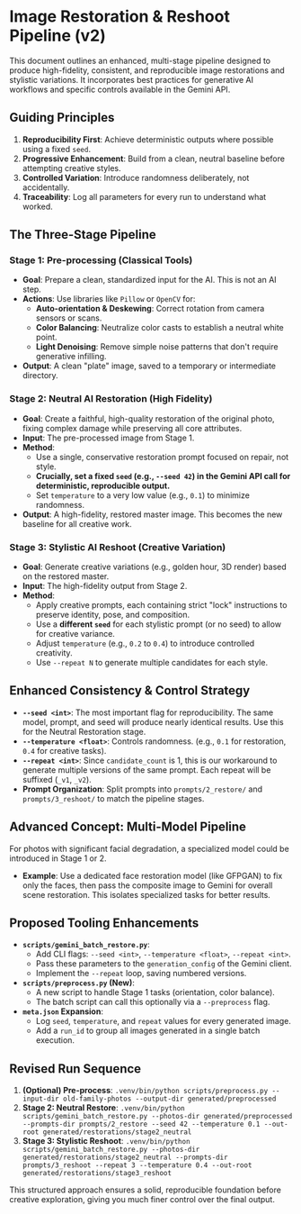 # Image Restoration & Reshoot Pipeline (v2)

This document outlines an enhanced, multi-stage pipeline designed to produce high-fidelity, consistent, and reproducible image restorations and stylistic variations. It incorporates best practices for generative AI workflows and specific controls available in the Gemini API.

## Guiding Principles

1.  **Reproducibility First**: Achieve deterministic outputs where possible using a fixed `seed`.
2.  **Progressive Enhancement**: Build from a clean, neutral baseline before attempting creative styles.
3.  **Controlled Variation**: Introduce randomness deliberately, not accidentally.
4.  **Traceability**: Log all parameters for every run to understand what worked.

## The Three-Stage Pipeline

### Stage 1: Pre-processing (Classical Tools)
*   **Goal**: Prepare a clean, standardized input for the AI. This is not an AI step.
*   **Actions**: Use libraries like `Pillow` or `OpenCV` for:
    *   **Auto-orientation & Deskewing**: Correct rotation from camera sensors or scans.
    *   **Color Balancing**: Neutralize color casts to establish a neutral white point.
    -   **Light Denoising**: Remove simple noise patterns that don't require generative infilling.
*   **Output**: A clean "plate" image, saved to a temporary or intermediate directory.

### Stage 2: Neutral AI Restoration (High Fidelity)
*   **Goal**: Create a faithful, high-quality restoration of the original photo, fixing complex damage while preserving all core attributes.
*   **Input**: The pre-processed image from Stage 1.
*   **Method**:
    *   Use a single, conservative restoration prompt focused on repair, not style.
    *   **Crucially, set a fixed `seed` (e.g., `--seed 42`) in the Gemini API call for deterministic, reproducible output.**
    *   Set `temperature` to a very low value (e.g., `0.1`) to minimize randomness.
*   **Output**: A high-fidelity, restored master image. This becomes the new baseline for all creative work.

### Stage 3: Stylistic AI Reshoot (Creative Variation)
*   **Goal**: Generate creative variations (e.g., golden hour, 3D render) based on the restored master.
*   **Input**: The high-fidelity output from Stage 2.
*   **Method**:
    *   Apply creative prompts, each containing strict "lock" instructions to preserve identity, pose, and composition.
    *   Use a **different `seed`** for each stylistic prompt (or no seed) to allow for creative variance.
    *   Adjust `temperature` (e.g., `0.2` to `0.4`) to introduce controlled creativity.
    *   Use `--repeat N` to generate multiple candidates for each style.

## Enhanced Consistency & Control Strategy

-   **`--seed <int>`**: The most important flag for reproducibility. The same model, prompt, and seed will produce nearly identical results. Use this for the Neutral Restoration stage.
-   **`--temperature <float>`**: Controls randomness. (e.g., `0.1` for restoration, `0.4` for creative tasks).
-   **`--repeat <int>`**: Since `candidate_count` is 1, this is our workaround to generate multiple versions of the same prompt. Each repeat will be suffixed (`_v1`, `_v2`).
-   **Prompt Organization**: Split prompts into `prompts/2_restore/` and `prompts/3_reshoot/` to match the pipeline stages.

## Advanced Concept: Multi-Model Pipeline

For photos with significant facial degradation, a specialized model could be introduced in Stage 1 or 2.

-   **Example**: Use a dedicated face restoration model (like GFPGAN) to fix only the faces, then pass the composite image to Gemini for overall scene restoration. This isolates specialized tasks for better results.

## Proposed Tooling Enhancements

-   **`scripts/gemini_batch_restore.py`**:
    -   Add CLI flags: `--seed <int>`, `--temperature <float>`, `--repeat <int>`.
    -   Pass these parameters to the `generation_config` of the Gemini client.
    -   Implement the `--repeat` loop, saving numbered versions.
-   **`scripts/preprocess.py` (New)**:
    -   A new script to handle Stage 1 tasks (orientation, color balance).
    -   The batch script can call this optionally via a `--preprocess` flag.
-   **`meta.json` Expansion**:
    -   Log `seed`, `temperature`, and `repeat` values for every generated image.
    -   Add a `run_id` to group all images generated in a single batch execution.

## Revised Run Sequence

1.  **(Optional) Pre-process**: `.venv/bin/python scripts/preprocess.py --input-dir old-family-photos --output-dir generated/preprocessed`
2.  **Stage 2: Neutral Restore**: `.venv/bin/python scripts/gemini_batch_restore.py --photos-dir generated/preprocessed --prompts-dir prompts/2_restore --seed 42 --temperature 0.1 --out-root generated/restorations/stage2_neutral`
3.  **Stage 3: Stylistic Reshoot**: `.venv/bin/python scripts/gemini_batch_restore.py --photos-dir generated/restorations/stage2_neutral --prompts-dir prompts/3_reshoot --repeat 3 --temperature 0.4 --out-root generated/restorations/stage3_reshoot`

This structured approach ensures a solid, reproducible foundation before creative exploration, giving you much finer control over the final output.
